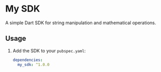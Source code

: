 # My SDK

A simple Dart SDK for string manipulation and mathematical operations.

## Usage

1. Add the SDK to your `pubspec.yaml`:
   ```yaml
   dependencies:
     my_sdk: ^1.0.0